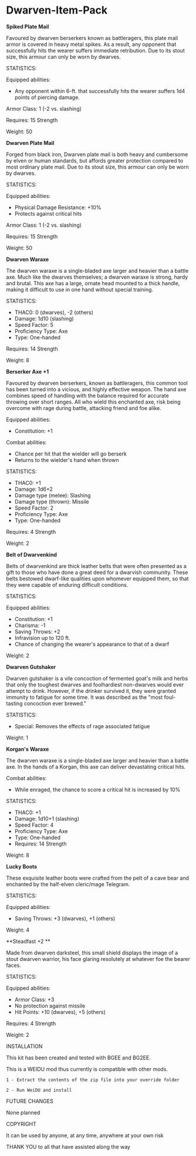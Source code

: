 # Dwarven-Item-Pack

**Spiked Plate Mail**

Favoured by dwarven berserkers known as battleragers, this plate mail armor is covered in heavy metal spikes. As a result, any opponent that successfully hits the wearer suffers immediate retribution. Due to its stout size, this armour can only be worn by dwarves.

STATISTICS:

Equipped abilities:
- Any opponent within 6-ft. that successfully hits the wearer suffers 1d4 points of piercing damage.

Armor Class: 1 (-2 vs. slashing)

Requires: 15 Strength

Weight: 50

**Dwarven Plate Mail**

Forged from black iron, Dwarven plate mail is both heavy and cumbersome by elven or human standards, but affords greater protection compared to most ordinary plate mail. Due to its stout size, this armour can only be worn by dwarves.

STATISTICS:

Equipped abilities:
- Physical Damage Resistance: +10%
- Protects against critical hits

Armor Class: 1 (-2 vs. slashing)

Requires: 15 Strength

Weight: 50

**Dwarven Waraxe**

The dwarven waraxe is a single-bladed axe larger and heavier than a battle axe. Much like the dwarves themselves; a dwarven waraxe is strong, hardy and brutal. This axe has a large, ornate head mounted to a thick handle, making it difficult to use in one hand without special training.

STATISTICS:
- THAC0: 0 (dwarves), -2 (others)
- Damage: 1d10 (slashing)
- Speed Factor: 5
- Proficiency Type: Axe
- Type: One-handed

Requires: 14 Strength

Weight: 8

**Berserker Axe +1**

Favoured by dwarven berserkers, known as battleragers, this common tool has been turned into a vicious, and highly effective weapon. The hand axe combines speed of handling with the balance required for accurate throwing over short ranges. All who wield this enchanted axe, risk being overcome with rage during battle, attacking friend and foe alike.

Equipped abilities:
- Constitution: +1

Combat abilities:
- Chance per hit that the wielder will go berserk
- Returns to the wielder's hand when thrown

STATISTICS:
- THAC0: +1
- Damage: 1d6+2
- Damage type (melee): Slashing
- Damage type (thrown): Missile
- Speed Factor: 2
- Proficiency Type: Axe
- Type: One-handed

Requires: 4 Strength

Weight: 2

**Belt of Dwarvenkind**

Belts of dwarvenkind are thick leather belts that were often presented as a gift to those who have done a great deed for a dwarvish community. These belts bestowed dwarf-like qualities upon whomever equipped them, so that they were capable of enduring difficult conditions. 

STATISTICS:

Equipped abilities:
- Constitution: +1
- Charisma: -1
- Saving Throws: +2
- Infravision up to 120 ft.
- Chance of changing the wearer's appearance to that of a dwarf

Weight: 2

**Dwarven Gutshaker**

Dwarven gutshaker is a vile concoction of fermented goat's milk and herbs that only the toughest dwarves and foolhardiest non-dwarves would ever attempt to drink. However, if the drinker survived it, they were granted immunity to fatigue for some time. It was described as the "most foul-tasting concoction ever brewed."

STATISTICS:

- Special: Removes the effects of rage associated fatigue

Weight: 1

**Korgan's Waraxe**

The dwarven waraxe is a single-bladed axe larger and heavier than a battle axe. In the hands of a Korgan, this axe can deliver devastating critical hits.

Combat abilities:
- While enraged, the chance to score a critical hit is increased by 10%

STATISTICS:

- THAC0: +1
- Damage: 1d10+1 (slashing)
- Speed Factor: 4
- Proficiency Type: Axe
- Type: One-handed
- Requires: 14 Strength

Weight: 8

**Lucky Boots**

These exquisite leather boots were crafted from the pelt of a cave bear and enchanted by the half-elven cleric/mage Telegram.

STATISTICS:

Equipped abilities:
- Saving Throws: +3 (dwarves), +1 (others)

Weight: 4

**Steadfast +2 **

Made from dwarven darksteel, this small shield displays the image of a stout dwarven warrior, his face glaring resolutely at whatever foe the bearer faces.   

STATISTICS:  

Equipped abilities:
- Armor Class: +3
- No protection against missile
- Hit Points: +10 (dwarves), +5 (others)

Requires:
 4 Strength

Weight: 2

INSTALLATION 
                 
This kit has been created and tested with BGEE and BG2EE. 

This is a WEIDU mod thus currently is compatible with other mods.

	1 - Extract the contents of the zip file into your override folder

	2 - Run WeiDU and install

FUTURE  CHANGES  

None planned

COPYRIGHT

It can be used by anyone, at any time, anywhere at your own risk

THANK YOU to all that have assisted along the way
